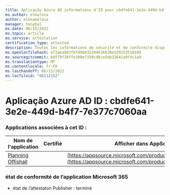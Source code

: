 ```yaml
---
title: Aplicação Azure AD informations d’ID pour cbdfe641-3e2e-449d-b4f7-7e377c7060aa
ms.author: elmalova
author: elenamalova
manager: tonybal
ms.date: 06/15/2022
ms.topic: article
ms.service: attestation
certification_type: attested
description: Toutes les informations de sécurité et de conformité disponibles pour cbdfe641-3e2e-449d-b4f7-7e377c7060aa.
ms.openlocfilehash: ef2aea8d3f6fd96832194616b30e529153518109
ms.sourcegitcommit: 6df79f38ffe390e7339cd6ce5eb32641a9f4c1a9
ms.translationtype: MT
ms.contentlocale: fr-FR
ms.lasthandoff: 06/15/2022
ms.locfileid: "66112152"
---
```

# <a name="azure-app-id-cbdfe641-3e2e-449d-b4f7-7e377c7060aa"></a>Aplicação Azure AD ID : cbdfe641-3e2e-449d-b4f7-7e377c7060aa


### <a name="apps-associated-with-this-id"></a>Applications associées à cet ID :
| **Nom de l'application** | **Certifié** | **Afficher dans AppSource** |
|--------------|---------------|-----------------------|
| [Planning Offishall](../forward/WA200004048.md) |  | [https://appsource.microsoft.com/product/office/WA200004048](https://appsource.microsoft.com/product/office/WA200004048) |

### <a name="microsoft-365-app-compliance-status"></a>état de conformité de l’application Microsoft 365
- état de l’attestaton Publisher : terminé
